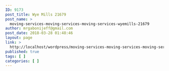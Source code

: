 ```yaml
---
ID: 9173
post_title: Wye Mills 21679
post_name: >
  moving-services-moving-services-moving-services-wyemills-21679
author: mrgabonijeff@gmail.com
post_date: 2018-03-28 01:48:46
layout: page
link: >
  http://localhost/wordpress/moving-services-moving-services-moving-services-wyemills-21679/
published: true
tags: [ ]
categories: [ ]
---
```

